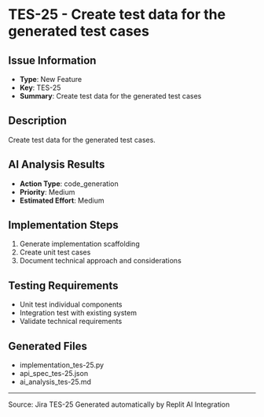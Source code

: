 # TES-25 - Create test data for the generated test cases

## Issue Information
- **Type**: New Feature
- **Key**: TES-25
- **Summary**: Create test data for the generated test cases

## Description
Create test data for the generated test cases. 

## AI Analysis Results
- **Action Type**: code_generation
- **Priority**: Medium
- **Estimated Effort**: Medium

## Implementation Steps
1. Generate implementation scaffolding
2. Create unit test cases
3. Document technical approach and considerations

## Testing Requirements
- Unit test individual components
- Integration test with existing system
- Validate technical requirements

## Generated Files
- implementation_tes-25.py
- api_spec_tes-25.json
- ai_analysis_tes-25.md

---
Source: Jira TES-25
Generated automatically by Replit AI Integration
